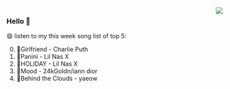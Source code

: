 <img align="right"  src="https://github-readme-stats.vercel.app/api/top-langs/?username=sohyunQVQ" />

### Hello 👋

😄 listen to my this week song list of top 5:

0. 🌈Girlfriend - Charlie Puth
1. 🌈Panini - Lil Nas X
2. 🌈HOLIDAY - Lil Nas X
3. 🌈Mood - 24kGoldn/iann dior
4. 🌈Behind the Clouds - yaeow

